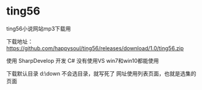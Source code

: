 # ting56
ting56小说网站mp3下载用

下载地址：
https://github.com/happysoul/ting56/releases/download/1.0/ting56.zip

使用 SharpDevelop 开发 C# 没有使用VS
win7和win10都能使用

下载默认目录 d:\down 不会选目录，就写死了
网址使用列表页面，也就是选集的页面
